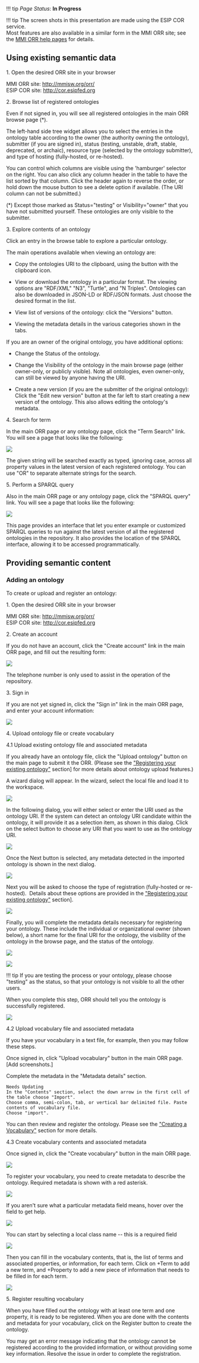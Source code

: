 !!! tip
    _Page Status_: **In Progress**
    
!!! tip
    The screen shots in this presentation are made using the ESIP COR service.   
    Most features are also available in a similar form in the MMI ORR site; see the [MMI ORR help pages](https://marinemetadata.org/mmiorrusrman/mmiorrgetstarted) for details.
    

## Using existing semantic data

1\. Open the desired ORR site in your browser

MMI ORR site: http://mmisw.org/orr/   
ESIP COR site: http://cor.esipfed.org

2\. Browse list of registered ontologies

Even if not signed in, you will see all registered ontologies in the main ORR browse page (*).

The left-hand side tree widget allows you to select the entries in the ontology table according to the owner (the authority owning the ontology), submitter (if you are signed in),  status (testing, unstable, draft, stable, deprecated, or archaic), resource type (selected by the ontology submitter), and type of hosting (fully-hosted, or re-hosted). 

You can control which columns are visible using the 'hamburger' selector on the right. You can also click any column header in the table to have the list sorted by that column. 
Click the header again to reverse the order, or hold down the mouse button to see a delete option if available. (The URI column can not be submitted.)

(*) Except those marked as Status="testing" or Visibility="owner" that you have not submitted yourself.  These ontologies are only visible to the submitter.

3\. Explore contents of an ontology

Click an entry in the browse table to explore a particular ontology.

The main operations available when viewing an ontology are:

*	Copy the ontologies URI to the clipboard, using the button with the clipboard icon.

*   View or download the ontology in a particular format. The viewing options are "RDF/XML" "N3", "Turtle", and "N Triples". Ontologies can also be downloaded in JSON-LD or RDF/JSON formats. Just choose the desired format in the list.

*   View list of versions of the ontology: click the "Versions" button.

*	Viewing the metadata details in the various categories shown in the tabs.

If you are an owner of the original ontology, you have additional options:

*	Change the Status of the ontology.

*	Change the Visibility of the ontology in the main browse page (either owner-only, or publicly visible). Note all ontologies, even owner-only, can still be viewed by anyone having the URI. 

*   Create a new version (if you are the submitter of the original ontology): Click the "Edit new version" button at the far left to start creating a new version of the ontology. This also allows editing the ontology's metadata.

4\. Search for term

In the main ORR page or any ontology page, click the "Term Search" link. You will see a page that looks like the following:

![](img/cor/cor-term-search-page-20160828.png)

The given string will be searched exactly as typed, ignoring case, across all property values in  the latest version of each registered ontology. You can use "OR" to separate alternate strings for the search.

5\. Perform a SPARQL query

Also in the main ORR page or any ontology page, click the "SPARQL query" link. You will see a page that looks like the following:

![](img/cor/cor-sparql-search-page-20160828.png)

This page provides an interface that let you enter example or customized SPARQL queries to run against the latest version of all the registered ontologies in the repository. It also provides the location of the SPARQL interface, allowing it to be accessed programmatically.

## Providing semantic content 

### Adding an ontology

To create or upload and register an ontology:

1\. Open the desired ORR site in your browser

MMI ORR site: http://mmisw.org/orr/   
ESIP COR site: http://cor.esipfed.org

2\. Create an account

If you do not have an account, click the "Create account" link in the main ORR page, and fill out the resulting form: 

![](img/cor/cor-create-account-window-20160828.png)

The telephone number is only used to assist in the operation of the repository.

3\. Sign in

If you are not yet signed in, click the "Sign in" link in the main ORR page, and enter your account information:

![](img/cor/cor-sign-in-window-20160828.png)

4\. Upload ontology file or create vocabulary

4\.1 Upload existing ontology file and associated metadata

If you already have an ontology file, click the "Upload ontology" button on the main 
page to submit it the ORR. 
(Please see the ["Registering your existing ontology"](http://mmisw.org/orrdoc/upload/) section] for more details about ontology upload features.)

A wizard dialog will appear. In the wizard, select the local file and load it to the workspace. 

![](img/cor/cor-ontology-upload-dialog-20160828.png)

In the following dialog, you will either select or enter the URI used as the ontology URI. If the system can detect an ontology URI candidate within the ontology, it will provide it as a selection item, as shown in this dialog. Click on the select button to choose any URI that you want to use as the ontology URI.

![](img/cor/cor-ontology-uri-select-20160828.png)

Once the Next button is selected, any metadata detected in the imported ontology is shown in the next dialog.

![](img/cor/cor-ontology-registration-metadata-20160828.png)

Next you will be asked to choose the type of registration (fully-hosted or re-hosted).  Details about these options are provided in the ["Registering your existing ontology"](http://mmisw.org/orrdoc/upload/) section]. 

![](img/cor/cor-ontology-registration-hosting-20160828.png)

Finally, you will complete the metadata details necessary for registering your ontology. These include the individual or organizational owner (shown below), a short name for the final URI for the ontology, the visibility of the ontology in the browse page, and the status of the ontology.  

![](img/cor/cor-ontology-registration-completion-20160828.png)

![](img/cor/cor-ontology-owner-selection-20160828.png)

!!! tip If you are testing the process or your ontology, please choose "testing" as the status, so that your ontology is not visible to all the other users.

When you complete this step, ORR should tell you the ontology is successfully registered.

![](img/cor/cor-ontology-registration-successful-20160828.png)


4\.2 Upload vocabulary file and associated metadata

If you have your vocabulary in a text file, for example, then you may follow these steps.

Once signed in, click "Upload vocabulary" button in the main ORR page. [Add screenshots.]

Complete the metadata in the "Metadata details" section. 

``` 
Needs Updating   
In the "Contents" section, select the down arrow in the first cell of the table choose "Import".  
Choose comma, semi-colon, tab, or vertical bar delimited file. Paste contents of vocabulary file.  
Choose "import". 
```

You can then review and register the ontology. Please see the 
["Creating a Vocabulary"](http://mmisw.org/orrdoc/vocab/new/) 
section for more details.

4\.3 Create vocabulary contents and associated metadata

Once signed in, click the "Create vocabulary" button in the main ORR page.

![](img/cor/cor-vocabulary-create-initial-20160828.png)

To register your vocabulary, you need to create metadata to describe the ontology. Required metadata is shown with a red asterisk.

![](img/cor/cor-vocabulary-create-metadata-20160828.png)

If you aren't sure what a particular metadata field means, hover over the field to get help.

![](img/cor/cor-vocabulary-create-metadata-help-20160828.png)

You can start by selecting a local class name -- this is a required field

![](img/cor/cor-vocabulary-create-local-name-20160828.png)

Then you can fill in the vocabulary contents, that is, the list of terms and associated properties, or information, for each term. Click on +Term to add a new term, and +Property to add a new piece of information that needs to be filled in for each term.

![](img/cor/cor-vocabulary-create-term-property-20160828.png)

5\. Register resulting vocabulary

When you have filled out the ontology with at least one term and one property, it is ready to be registered. When you are done with the contents and metadata for your vocabulary, click on the Register button to create the ontology. 

You may get an error message indicating that the ontology cannot be registered according to the provided information, or without providing some key information. Resolve the issue in order to complete the registration.
 

